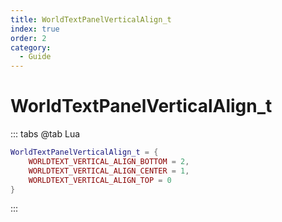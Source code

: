 ```yaml
---
title: WorldTextPanelVerticalAlign_t
index: true
order: 2
category:
  - Guide
---
```


# WorldTextPanelVerticalAlign_t
::: tabs
@tab Lua
```lua
WorldTextPanelVerticalAlign_t = {
    WORLDTEXT_VERTICAL_ALIGN_BOTTOM = 2,
    WORLDTEXT_VERTICAL_ALIGN_CENTER = 1,
    WORLDTEXT_VERTICAL_ALIGN_TOP = 0
}
```
:::